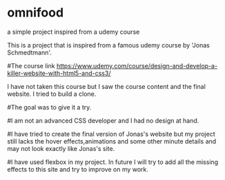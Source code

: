 # omnifood
a simple project inspired from a udemy course

This is a project that is inspired from a famous udemy course by 'Jonas Schmedtmann'.

#The course link
https://www.udemy.com/course/design-and-develop-a-killer-website-with-html5-and-css3/


I have not taken this course but I saw the course content and the final website.
I tried to build a clone.

#The goal was to give it a try.

#I am not an advanced CSS developer and I had no design at hand.

#I have tried to create the final version of Jonas's website but my project still lacks the hover effects,animations and some other minute details
and may not look exactly like Jonas's site.


#I have used flexbox in my project.
In future I will try to  add all the missing effects to this site and try to improve on my work.
